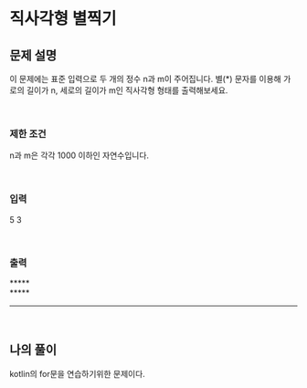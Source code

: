 # 직사각형 별찍기

## 문제 설명
이 문제에는 표준 입력으로 두 개의 정수 n과 m이 주어집니다.
별(*) 문자를 이용해 가로의 길이가 n, 세로의 길이가 m인 직사각형 형태를 출력해보세요.

<br>

### 제한 조건
n과 m은 각각 1000 이하인 자연수입니다.

<br>

### 입력

5 3

<br>

### 출력

*****<br>
*****<br>
*****

<br>

## 나의 풀이
kotlin의 for문을 연습하기위한 문제이다.
